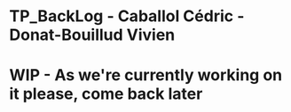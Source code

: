 # TP_BackLog - Caballol Cédric - Donat-Bouillud Vivien

# WIP - As we're currently working on it please, come back later
